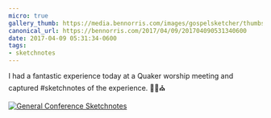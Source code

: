 ```yaml
---
micro: true
gallery_thumb: https://media.bennorris.com/images/gospelsketcher/thumbs/apr-17-quaker-meeting.jpg
canonical_url: https://bennorris.com/2017/04/09/201704090531340600
date: 2017-04-09 05:31:34-0600
tags:
- sketchnotes
---
```


I had a fantastic experience today at a Quaker worship meeting and captured #sketchnotes of the experience. ✍🏼⛪️

[![General Conference Sketchnotes](https://media.bennorris.com/images/gospelsketcher/general/apr-17-quaker-meeting.jpg)](https://media.bennorris.com/images/gospelsketcher/general/apr-17-quaker-meeting.jpg)